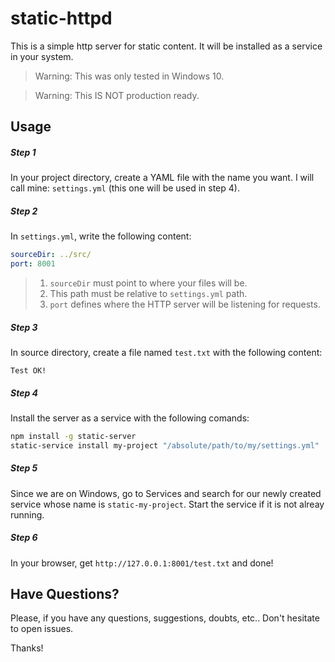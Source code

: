 # static-httpd
This is a simple http server for static content. It will be installed as a service in your system.
> Warning: This was only tested in Windows 10.

> Warning: This IS NOT production ready.

## Usage

##### Step 1
In your project directory, create a YAML file with the name you want. I will call mine: `settings.yml` (this one will be used in step 4).

##### Step 2
In `settings.yml`, write the following content:
```yaml
sourceDir: ../src/
port: 8001

```
> 1. `sourceDir` must point to where your files will be.
> 2. This path must be relative to `settings.yml` path.
> 3. `port` defines where the HTTP server will be listening for requests.

##### Step 3
In source directory, create a file named `test.txt` with the following content:
```
Test OK!
```

##### Step 4
Install the server as a service with the following comands:
```bash
npm install -g static-server
static-service install my-project "/absolute/path/to/my/settings.yml"
```

##### Step 5
Since we are on Windows, go to Services and search for our newly created service whose name is `static-my-project`. Start the service if it is not alreay running.

##### Step 6
In your browser, get `http://127.0.0.1:8001/test.txt` and done!

## Have Questions?
Please, if you have any questions, suggestions, doubts, etc.. Don't hesitate to open issues.

Thanks!
